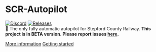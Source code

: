 # SCR-Autopilot
[![Discord](https://img.shields.io/discord/806191973362040893.svg?label=&logo=discord&logoColor=ffffff&color=7389D8&labelColor=6A7EC1)](https://discord.gg/jtQ2R8cxWq)
[![Releases](https://img.shields.io/github/v/release/scr-autopilot/scr-autopilot)](https://github.com/MaTY-MT/scr-autopilot/releases)
<br>
🚄 The only fully automatic autopilot for Stepford County Railway. 
**This project is in BETA version. Please report issues [here](https://github.com/MaTY-MT/scr-autopilot/issues).**

[More information](https://github.com/scr-autopilot/scr-autopilot/wiki)
[Getting started](https://github.com/scr-autopilot/scr-autopilot/wiki/Getting-started)

